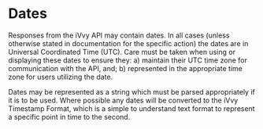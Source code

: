 # Dates

Responses from the iVvy API may contain dates. In all cases (unless otherwise stated in documentation for the specific action) the dates are in Universal Coordinated Time (UTC). Care must be taken when using or displaying these dates to ensure they: a) maintain their UTC time zone for communication with the API, and; b) represented in the appropriate time zone for users utilizing the date.

Dates may be represented as a string which must be parsed appropriately if it is to be used. Where possible any dates will be converted to the iVvy Timestamp Format, which is a simple to understand text format to represent a specific point in time to the second.

